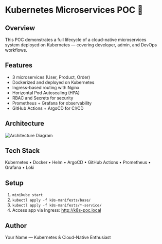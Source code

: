 # Kubernetes Microservices POC 🚀

## Overview
This POC demonstrates a full lifecycle of a cloud-native microservices system deployed on Kubernetes — covering developer, admin, and DevOps workflows.

## Features
- 3 microservices (User, Product, Order)
- Dockerized and deployed on Kubernetes
- Ingress-based routing with Nginx
- Horizontal Pod Autoscaling (HPA)
- RBAC and Secrets for security
- Prometheus + Grafana for observability
- GitHub Actions + ArgoCD for CI/CD

## Architecture
![Architecture Diagram](docs/architecture-diagram.png)

## Tech Stack
Kubernetes • Docker • Helm • ArgoCD • GitHub Actions • Prometheus • Grafana • Loki

## Setup
1. `minikube start`
2. `kubectl apply -f k8s-manifests/base/`
3. `kubectl apply -f k8s-manifests/*-service/`
4. Access app via Ingress: http://k8s-poc.local

## Author
Your Name — Kubernetes & Cloud-Native Enthusiast
